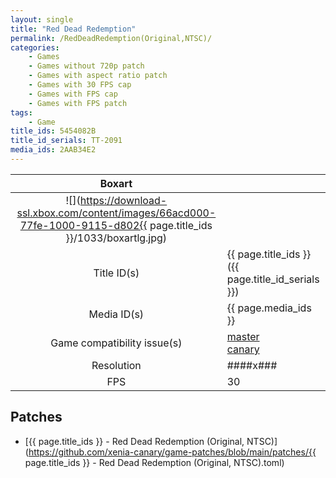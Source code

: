 ```yaml
---
layout: single
title: "Red Dead Redemption"
permalink: /RedDeadRedemption(Original,NTSC)/
categories:
    - Games
    - Games without 720p patch
    - Games with aspect ratio patch
    - Games with 30 FPS cap
    - Games with FPS cap
    - Games with FPS patch
tags:
    - Game
title_ids: 5454082B
title_id_serials: TT-2091
media_ids: 2AAB34E2
---
```


| Boxart                      |                                                                                        |
| :----:                      | :-                                                                                     |
| ![](https://download-ssl.xbox.com/content/images/66acd000-77fe-1000-9115-d802{{ page.title_ids }}/1033/boxartlg.jpg) |
| Title ID(s)                 | {{ page.title_ids }} ({{ page.title_id_serials }})                                     |
| Media ID(s)                 | {{ page.media_ids }}                                                                   |
| Game compatibility issue(s) | [master](https://github.com/xenia-project/game-compatibility/issues/)<br>[canary](https://github.com/xenia-canary/game-compatibility/issues/) |
| Resolution                  | ####x###                                                                               |
| FPS                         | 30                                                                                     |

## Patches
* [{{ page.title_ids }} - Red Dead Redemption (Original, NTSC)](https://github.com/xenia-canary/game-patches/blob/main/patches/{{ page.title_ids }} - Red Dead Redemption (Original, NTSC).toml)

<!--This page was generated by a script. You can remove this comment once the page is verified to be free of mistakes.-->
